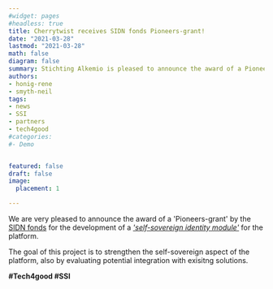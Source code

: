 ```yaml
---
#widget: pages
#headless: true
title: Cherrytwist receives SIDN fonds Pioneers-grant!
date: "2021-03-28"
lastmod: "2021-03-28"
math: false
diagram: false
summary: Stichting Alkemio is pleased to announce the award of a Pioneers-grant by the SIDN fonds
authors:
- honig-rene
- smyth-neil
tags:
- news
- SSI
- partners
- tech4good
#categories:
#- Demo


featured: false
draft: false
image:
  placement: 1

---
```


We are very pleased to announce the award of a 'Pioneers-grant' by the [SIDN fonds](https://www.sidnfonds.nl) for the development
of a [*'self-sovereign identity module'*](https://www.sidnfonds.nl/projecten/cherrytwist-self-sovereign-identity-module) for the platform.


The goal of this project is to strengthen the self-sovereign aspect of the platform, also by evaluating potential integration with exisitng solutions.

**#Tech4good #SSI**
